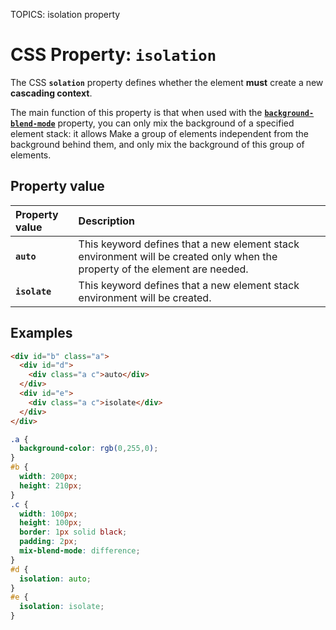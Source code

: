 TOPICS: isolation property

# CSS Property: `isolation`

The CSS **`solation`** property defines whether the element **must** create a new **cascading context**.

The main function of this property is that when used with the [**`background-blend-mode`**](/en/webfrontend/background-blend-mode_property)
property, you can only mix the background of a specified element stack: it allows Make a group of
elements independent from the background behind them, and only mix the background of this group of elements.

## Property value

| Property value | Description |
| :--- | :--- |
| **`auto`** | This keyword defines that a new element stack environment will be created only when the property of the element are needed. |
| **`isolate`** | This keyword defines that a new element stack environment will be created. |

## Examples

```html
<div id="b" class="a">
  <div id="d">
    <div class="a c">auto</div>
  </div>
  <div id="e">
    <div class="a c">isolate</div>
  </div>
</div>
```

```css
.a {
  background-color: rgb(0,255,0);
}
#b {
  width: 200px;
  height: 210px;
}
.c {
  width: 100px;
  height: 100px;
  border: 1px solid black;
  padding: 2px;
  mix-blend-mode: difference;
}
#d {
  isolation: auto;
}
#e {
  isolation: isolate;
}
```
